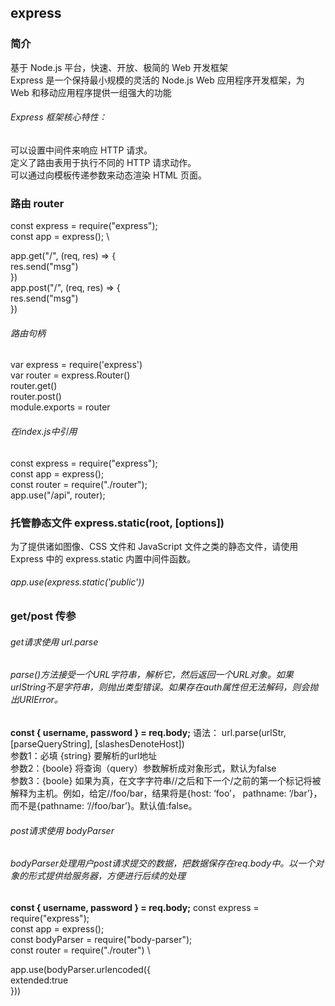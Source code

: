 ## express
### 简介
基于 Node.js 平台，快速、开放、极简的 Web 开发框架 \
Express 是一个保持最小规模的灵活的 Node.js Web 应用程序开发框架，为 Web 和移动应用程序提供一组强大的功能
###### Express 框架核心特性：
可以设置中间件来响应 HTTP 请求。 \
定义了路由表用于执行不同的 HTTP 请求动作。 \
可以通过向模板传递参数来动态渲染 HTML 页面。

### 路由 router
const express = require("express"); \
const app = express(); \

app.get("/", (req, res) => { \
    res.send("msg") \
}) \
app.post("/", (req, res) => { \
    res.send("msg") \
})

###### 路由句柄
var express = require('express') \
var router = express.Router() \
router.get() \
router.post()\
module.exports = router
###### 在index.js中引用
const express = require("express"); \
const app = express(); \
const router = require("./router"); \
app.use("/api", router);

### 托管静态文件    express.static(root, [options])
为了提供诸如图像、CSS 文件和 JavaScript 文件之类的静态文件，请使用 Express 中的 express.static 内置中间件函数。
###### app.use(express.static('public'))

### get/post 传参
###### get请求使用 url.parse
###### parse()方法接受一个URL字符串，解析它，然后返回一个URL对象。如果urlString不是字符串，则抛出类型错误。如果存在auth属性但无法解码，则会抛出URIError。
**const { username, password } = req.body;**
语法：
url.parse(urlStr, [parseQueryString], [slashesDenoteHost]) \
参数1：必填 {string} 要解析的url地址 \
参数2：{boole} 将查询（query）参数解析成对象形式，默认为false \
参数3：{boole} 如果为真，在文字字符串//之后和下一个/之前的第一个标记将被解释为主机。例如，给定//foo/bar，结果将是{host: ‘foo’， pathname: ‘/bar’}，而不是{pathname: ‘//foo/bar’}。默认值:false。

###### post请求使用 bodyParser
###### bodyParser处理用户post请求提交的数据，把数据保存在req.body中。以一个对象的形式提供给服务器，方便进行后续的处理
**const { username, password } = req.body;**
const express = require("express"); \
const app = express(); \
const bodyParser = require("body-parser"); \
const router = require("./router") \

app.use(bodyParser.urlencoded({  \
    extended:true  \
})) 

